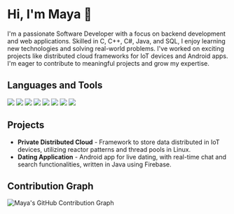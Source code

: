 # Hi, I'm Maya 👋

I'm a passionate Software Developer with a focus on backend development and web applications. Skilled in C, C++, C#, Java, and SQL, I enjoy learning new technologies and solving real-world problems. I've worked on exciting projects like distributed cloud frameworks for IoT devices and Android apps. I'm eager to contribute to meaningful projects and grow my expertise.

## Languages and Tools
<p>
  <img src="https://img.shields.io/badge/C-00599C?style=for-the-badge&logo=c&logoColor=white"/>
  <img src="https://img.shields.io/badge/C++-00599C?style=for-the-badge&logo=c%2B%2B&logoColor=white"/>
  <img src="https://img.shields.io/badge/C%23-239120?style=for-the-badge&logo=c-sharp&logoColor=white"/>
  <img src="https://img.shields.io/badge/Java-007396?style=for-the-badge&logo=java&logoColor=white"/>
  <img src="https://img.shields.io/badge/SQL-4479A1?style=for-the-badge&logo=mysql&logoColor=white"/>
  <img src="https://img.shields.io/badge/Linux-FCC624?style=for-the-badge&logo=linux&logoColor=black"/>
  <img src="https://img.shields.io/badge/Git-F05032?style=for-the-badge&logo=git&logoColor=white"/>
  <img src="https://img.shields.io/badge/Postman-FF6C37?style=for-the-badge&logo=postman&logoColor=white"/>
</p>

## Projects
- **Private Distributed Cloud** - Framework to store data distributed in IoT devices, utilizing reactor patterns and thread pools in Linux.
- **Dating Application** - Android app for live dating, with real-time chat and search functionalities, written in Java using Firebase.



## Contribution Graph
![Maya's GitHub Contribution Graph](https://github-readme-stats.vercel.app/api?username=MayaDev&show_icons=true&theme=radical)
